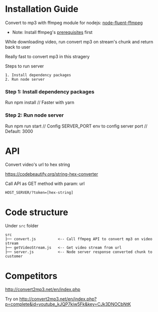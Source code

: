 # Installation Guide
Convert to mp3 with ffmpeg module for nodejs: [node-fluent-ffmpeg](https://github.com/fluent-ffmpeg/node-fluent-ffmpeg#)

+ Note: Install ffmpeg's [prerequisites](https://github.com/fluent-ffmpeg/node-fluent-ffmpeg#prerequisites) first

While downloading video, run convert mp3 on stream's chunk and return back to user

Really fast to convert mp3 in this stragery

Steps to run server

    1. Install dependency packages
    2. Run node server
    
### Step 1: Install dependency packages
Run
    npm install
    // Faster with yarn
    
### Step 2: Run node server
Run
    npm run start
    // Config SERVER_PORT env to config server port
    // Default: 3000
 
# API
Convert video's url to hex string

https://codebeautify.org/string-hex-converter

Call API as GET method with param: url

    HOST_SERVER/?token=[hex-string]
    
# Code structure
Under `src` folder

    src
    ├── convert.js          <-- Call ffmpeg API to convert mp3 on video stream
    ├── getVideoStream.js   <-- Get video stream from url
    ├── server.js           <-- Node server response converted chunk to customer
    

# Competitors
http://convert2mp3.net/en/index.php

Try on http://convert2mp3.net/en/index.php?p=complete&id=youtube_kJQP7kiw5Fk&key=CJk3DNOCbNtK
